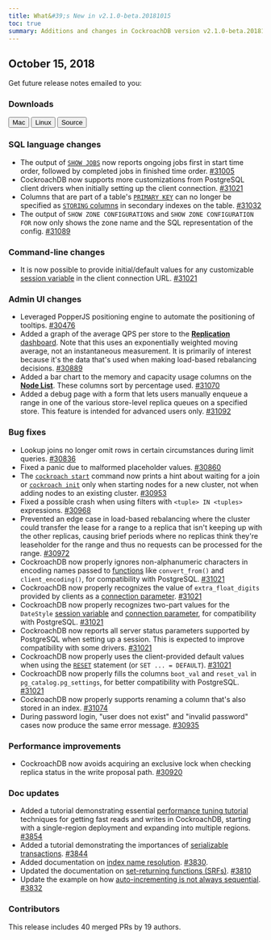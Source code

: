 ```yaml
---
title: What&#39;s New in v2.1.0-beta.20181015
toc: true
summary: Additions and changes in CockroachDB version v2.1.0-beta.20181015 since version v2.1.0-beta.20181008
---
```


## October 15, 2018

Get future release notes emailed to you:

<div class="hubspot-install-form install-form-1 clearfix">
    <script>
        hbspt.forms.create({
            css: '',
            cssClass: 'install-form',
            portalId: '1753393',
            formId: '39686297-81d2-45e7-a73f-55a596a8d5ff',
            formInstanceId: 1,
            target: '.install-form-1'
        });
    </script>
</div>

### Downloads

<div id="os-tabs" class="clearfix">
    <a href="https://binaries.cockroachdb.com/cockroach-v2.1.0-beta.20181015.darwin-10.9-amd64.tgz"><button id="mac" data-eventcategory="mac-binary-release-notes">Mac</button></a>
    <a href="https://binaries.cockroachdb.com/cockroach-v2.1.0-beta.20181015.linux-amd64.tgz"><button id="linux" data-eventcategory="linux-binary-release-notes">Linux</button></a>
    <a href="https://binaries.cockroachdb.com/cockroach-v2.1.0-beta.20181015.src.tgz"><button id="source" data-eventcategory="source-release-notes">Source</button></a>
</div>

### SQL language changes

- The output of [`SHOW JOBS`](../v2.1/show-jobs.html) now reports ongoing jobs first in start time order, followed by completed jobs in finished time order. [#31005][#31005] 
- CockroachDB now supports more customizations from PostgreSQL client drivers when initially setting up the client connection. [#31021][#31021]
- Columns that are part of a table's [`PRIMARY KEY`](../v2.1/primary-key.html) can no longer be specified as [`STORING` columns](../v2.1/create-index.html#store-columns) in secondary indexes on the table. [#31032][#31032]
- The output of `SHOW ZONE CONFIGURATIONS` and `SHOW ZONE CONFIGURATION FOR` now only shows the zone name and the SQL representation of the config. [#31089][#31089]

### Command-line changes

- It is now possible to provide initial/default values for any customizable [session variable](../v2.1/set-vars.html) in the client connection URL. [#31021][#31021]

### Admin UI changes

- Leveraged PopperJS positioning engine to automate the positioning of tooltips. [#30476][#30476]
- Added a graph of the average QPS per store to the [**Replication** dashboard](../v2.1/admin-ui-replication-dashboard.html). Note that this uses an exponentially weighted moving average, not an instantaneous measurement. It is primarily of interest because it's the data that's used when making load-based rebalancing decisions. [#30889][#30889]
- Added a bar chart to the memory and capacity usage columns on the [**Node List**](../v2.1/admin-ui-cluster-overview-page.html#node-list). These columns sort by percentage used. [#31070][#31070]
- Added a debug page with a form that lets users manually enqueue a range in one of the various store-level replica queues on a specified store. This feature is intended for advanced users only. [#31092][#31092]

### Bug fixes

- Lookup joins no longer omit rows in certain circumstances during limit queries. [#30836][#30836]
- Fixed a panic due to malformed placeholder values. [#30860][#30860]
- The [`cockroach start`](../v2.1/start-a-node.html) command now prints a hint about waiting for a join or [`cockroach init`](../v2.1/initialize-a-cluster.html) only when starting nodes for a new cluster, not when adding nodes to an existing cluster. [#30953][#30953]
- Fixed a possible crash when using filters with `<tuple> IN <tuples>` expressions. [#30968][#30968]
- Prevented an edge case in load-based rebalancing where the cluster could transfer the lease for a range to a replica that isn't keeping up with the other replicas, causing brief periods where no replicas think they're leaseholder for the range and thus no requests can be processed for the range. [#30972][#30972]
- CockroachDB now properly ignores non-alphanumeric characters in encoding names passed to [functions](../v2.1/functions-and-operators.html) like `convert_from()` and `client_encoding()`, for compatibility with PostgreSQL. [#31021][#31021]
- CockroachDB now properly recognizes the value of `extra_float_digits` provided by clients as a [connection parameter](../v2.1/connection-parameters.html). [#31021][#31021]
- CockroachDB now properly recognizes two-part values for the `DateStyle` [session variable](../v2.1/set-vars.html) and [connection parameter](../v2.1/connection-parameters.html), for compatibility with PostgreSQL. [#31021][#31021]
- CockroachDB now reports all server status parameters supported by PostgreSQL when setting up a session. This is expected to improve compatibility with some drivers. [#31021][#31021]
- CockroachDB now properly uses the client-provided default values when using the [`RESET`](../v2.1/reset-vars.html) statement (or `SET ... = DEFAULT`). [#31021][#31021]
- CockroachDB now properly fills the columns `boot_val` and `reset_val` in `pg_catalog.pg_settings`, for better compatibility with PostgreSQL. [#31021][#31021]
- CockroachDB now properly supports renaming a column that's also stored in an index. [#31074][#31074]
- During password login, "user does not exist" and "invalid password" cases now produce the same error message. [#30935][#30935]

### Performance improvements

- CockroachDB now avoids acquiring an exclusive lock when checking replica status in the write proposal path. [#30920][#30920]

### Doc updates

- Added a tutorial demonstrating essential [performance tuning tutorial](../v2.1/performance-tuning.html) techniques for getting fast reads and writes in CockroachDB, starting with a single-region deployment and expanding into multiple regions. [#3854](https://github.com/cockroachdb/docs/pull/3854)
- Added a tutorial demonstrating the importances of [serializable transactions](../v2.1/demo-serializable.html). [#3844](https://github.com/cockroachdb/docs/pull/3844)
- Added documentation on [index name resolution](../v2.1/sql-name-resolution.html#index-name-resolution). [#3830](https://github.com/cockroachdb/docs/pull/3830).
- Updated the documentation on [set-returning functions (SRFs)](../v2.1/table-expressions.html#table-generator-functions). [#3810](https://github.com/cockroachdb/docs/pull/3810)
- Update the example on how [auto-incrementing is not always sequential](../v2.1/serial.html#auto-incrementing-is-not-always-sequential). [#3832](https://github.com/cockroachdb/docs/pull/3832)

### Contributors

This release includes 40 merged PRs by 19 authors.

[#30476]: https://github.com/cockroachdb/cockroach/pull/30476
[#30836]: https://github.com/cockroachdb/cockroach/pull/30836
[#30860]: https://github.com/cockroachdb/cockroach/pull/30860
[#30889]: https://github.com/cockroachdb/cockroach/pull/30889
[#30920]: https://github.com/cockroachdb/cockroach/pull/30920
[#30935]: https://github.com/cockroachdb/cockroach/pull/30935
[#30953]: https://github.com/cockroachdb/cockroach/pull/30953
[#30968]: https://github.com/cockroachdb/cockroach/pull/30968
[#30972]: https://github.com/cockroachdb/cockroach/pull/30972
[#31005]: https://github.com/cockroachdb/cockroach/pull/31005
[#31021]: https://github.com/cockroachdb/cockroach/pull/31021
[#31032]: https://github.com/cockroachdb/cockroach/pull/31032
[#31070]: https://github.com/cockroachdb/cockroach/pull/31070
[#31074]: https://github.com/cockroachdb/cockroach/pull/31074
[#31089]: https://github.com/cockroachdb/cockroach/pull/31089
[#31092]: https://github.com/cockroachdb/cockroach/pull/31092

